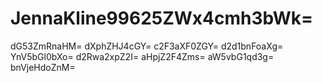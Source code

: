 # JennaKline99625ZWx4cmh3bWk=
dG53ZmRnaHM=
dXphZHJ4cGY=
c2F3aXF0ZGY=
d2d1bnFoaXg=
YnV5bGl0bXo=
d2Rwa2xpZ2I=
aHpjZ2F4Zms=
aW5vbG1qd3g=
bnVjeHdoZnM=
